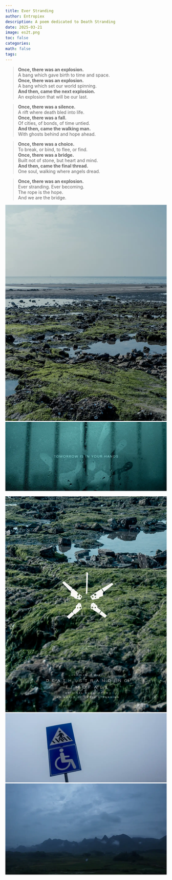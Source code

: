 ```yaml
---
title: Ever Stranding
author: Entropiex
description: A poem dedicated to Death Stranding
date: 2025-03-21
image: es2t.png
toc: false
categories: 
math: false
tags:
---
```

> **Once, there was an explosion.**  
> A bang which gave birth to time and space.  
> **Once, there was an explosion.**  
> A bang which set our world spinning.  
> **And then, came the next explosion.**  
> An explosion that will be our last.

> **Once, there was a silence.**  
> A rift where death bled into life.  
> **Once, there was a fall.**  
> Of cities, of bonds, of time untied.  
> **And then, came the walking man.**  
> With ghosts behind and hope ahead.

>**Once, there was a choice.**  
>To break, or bind, to flee, or find.  
>**Once, there was a bridge.**  
>Built not of stone, but heart and mind.  
>**And then, came the final thread.**  
>One soul, walking where angels dread.

> **Once, there was an explosion.**  
> Ever stranding. Ever becoming.  
> The rope is the hope.  
> And we are the bridge.  

![](es1.png)
![](es3.png)

![](es4.png)
![](es5.png)![](es6.png)